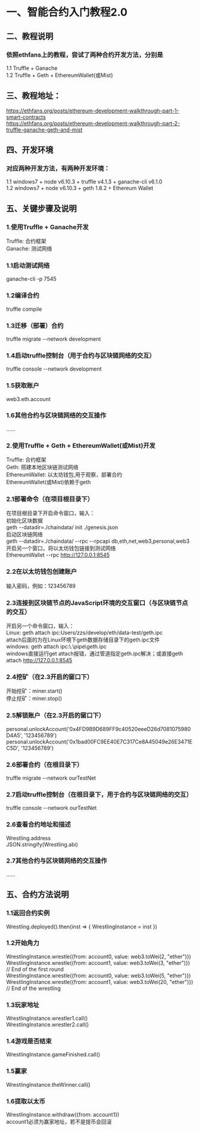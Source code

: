 # 一、智能合约入门教程2.0


## 二、教程说明

### 依照ethfans上的教程，尝试了两种合约开发方法，分别是
1.1 Truffle + Ganache  
1.2 Truffle + Geth + EthereumWallet(或Mist)  

## 三、教程地址： 

https://ethfans.org/posts/ethereum-development-walkthrough-part-1-smart-contracts  
https://ethfans.org/posts/ethereum-development-walkthrough-part-2-truffle-ganache-geth-and-mist  


## 四、开发环境

### 对应两种开发方法，有两种开发环境：
1.1 windows7 + node v6.10.3 + truffle v4.1.3 + ganache-cli v6.1.0  
1.2 windows7 + node v6.10.3 + geth 1.8.2 + Ethereum Wallet 

## 五、关键步骤及说明

### 1.使用Truffle + Ganache开发
Truffle: 合约框架    
Ganache: 测试网络  

### 1.1启动测试网络
ganache-cli -p 7545  

### 1.2编译合约
truffle compile  

### 1.3迁移（部署）合约
truffle migrate --network development  

### 1.4启动truffle控制台（用于合约与区块链网络的交互）
truffle console --network development  

### 1.5获取账户
web3.eth.account  

### 1.6其他合约与区块链网络的交互操作
......

### 2.使用Truffle + Geth + EthereumWallet(或Mist)开发
Truffle: 合约框架   
Geth: 搭建本地区块链测试网络  
EthereumWallet: 以太坊钱包,用于观察，部署合约  
EthereumWallet(或Mist)依赖于geth  

### 2.1部署命令（在项目根目录下）
在项目根目录下开启命令窗口，输入：  
初始化区块数据  
geth --datadir=./chaindata/ init ./genesis.json  
启动区块链网络  
geth --datadir=./chaindata/ --rpc --rpcapi db,eth,net,web3,personal,web3  
开启另一个窗口，将以太坊钱包链接到测试网络  
EthereumWallet --rpc http://127.0.0.1:8545  

### 2.2在以太坊钱包创建账户
输入密码，例如：123456789  

### 2.3连接到区块链节点的JavaScript环境的交互窗口（与区块链节点的交互）
开启另一个命令窗口，输入：  
Linux: geth attach ipc:Users/zzs/develop/eth/data-test/geth.ipc  
attach后面的为在Linux环境下geth数据存储目录下的geth.ipc文件  
windows: geth attach ipc:\\.\pipe\geth.ipc  
windows直接运行get attach报错，通过管道指定geth.ipc解决；或直接geth attach http://127.0.0.1:8545  

### 2.4挖矿（在2.3开启的窗口下）
开始挖矿：miner.start()  
停止挖矿：miner.stop()  

### 2.5解锁账户（在2.3开启的窗口下）
personal.unlockAccount('0x4FD9B9D689FF9c40520eeeD26d7081075980D4A5', '123456789')  
personal.unlockAccount('0x1bad00FC9EE40E7C317Ce8A45049e26E3471EC5D', '123456789')  

### 2.6部署合约（在根目录下）
truffle migrate --network ourTestNet  

### 2.7启动truffle控制台（在根目录下，用于合约与区块链网络的交互）
truffle console --network ourTestNet  

### 2.6查看合约地址和描述
Wrestling.address  
JSON.stringify(Wrestling.abi)  

### 2.7其他合约与区块链网络的交互操作
......

## 五、合约方法说明 

### 1.1返回合约实例
Wrestling.deployed().then(inst => { WrestlingInstance = inst })  

### 1.2开始角力
WrestlingInstance.wrestle({from: account0, value: web3.toWei(2, "ether")})  
WrestlingInstance.wrestle({from: account1, value: web3.toWei(3, "ether")})  
// End of the first round  
WrestlingInstance.wrestle({from: account0, value: web3.toWei(5, "ether")})  
WrestlingInstance.wrestle({from: account1, value: web3.toWei(20, "ether")})  
// End of the wrestling  

### 1.3玩家地址
WrestlingInstance.wrestler1.call()  
WrestlingInstance.wrestler2.call()  

### 1.4游戏是否结束
WrestlingInstance.gameFinished.call()  

### 1.5赢家
WrestlingInstance.theWinner.call()  

### 1.6提取以太币
WrestlingInstance.withdraw({from: account1})  
account1必须为赢家地址，若不是提币会回滚  
